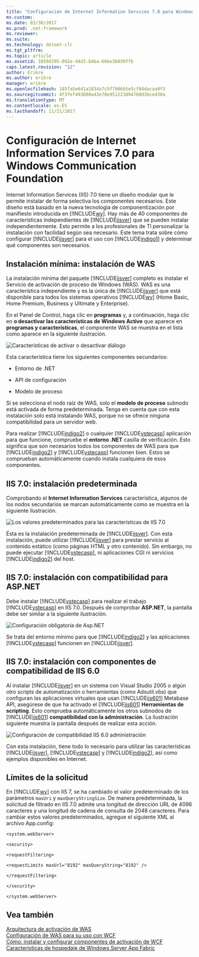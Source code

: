 ```yaml
---
title: "Configuración de Internet Information Services 7.0 para Windows Communication Foundation"
ms.custom: 
ms.date: 03/30/2017
ms.prod: .net-framework
ms.reviewer: 
ms.suite: 
ms.technology: dotnet-clr
ms.tgt_pltfrm: 
ms.topic: article
ms.assetid: 1050d395-092e-44d3-b4ba-66be3b039ffb
caps.latest.revision: "12"
author: Erikre
ms.author: erikre
manager: erikre
ms.openlocfilehash: 185fa5e641a1834a7c5f7906b5e5cf84dacaa9f3
ms.sourcegitcommit: 4f3fef493080a43e70e951223894768d36ce430a
ms.translationtype: MT
ms.contentlocale: es-ES
ms.lasthandoff: 11/21/2017
---
```

# <a name="configuring-internet-information-services-70-for-windows-communication-foundation"></a>Configuración de Internet Information Services 7.0 para Windows Communication Foundation
Internet Information Services (IIS) 7.0 tiene un diseño modular que le permite instalar de forma selectiva los componentes necesarios. Este diseño está basado en la nueva tecnología de componentización por manifiesto introducida en [!INCLUDE[wv](../../../../includes/wv-md.md)]. Hay más de 40 componentes de características independientes de [!INCLUDE[iisver](../../../../includes/iisver-md.md)] que se pueden instalar independientemente. Esto permite a los profesionales de TI personalizar la instalación con facilidad según sea necesario. Este tema trata sobre cómo configurar [!INCLUDE[iisver](../../../../includes/iisver-md.md)] para el uso con [!INCLUDE[indigo1](../../../../includes/indigo1-md.md)] y determinar qué componentes son necesarios.  
  
## <a name="minimal-installation-installing-was"></a>Instalación mínima: instalación de WAS  
 La instalación mínima del paquete [!INCLUDE[iisver](../../../../includes/iisver-md.md)] completo es instalar el Servicio de activación de proceso de Windows (WAS). WAS es una característica independiente y es la única de [!INCLUDE[iisver](../../../../includes/iisver-md.md)] que está disponible para todos los sistemas operativos [!INCLUDE[wv](../../../../includes/wv-md.md)] (Home Basic, Home Premium, Business y Ultimate y Enterprise).  
  
 En el Panel de Control, haga clic en **programas** y, a continuación, haga clic en **o desactivar las características de Windows Active** que aparece en **programas y características**, el componente WAS se muestra en el lista como aparece en la siguiente ilustración.  
  
 ![Características de activar o desactivar diálogo](../../../../docs/framework/wcf/feature-details/media/wcfc-turnfeaturesonoroffs.gif "wcfc_TurnFeaturesOnOrOffs")  
  
 Esta característica tiene los siguientes componentes secundarios:  
  
-   Entorno de .NET  
  
-   API de configuración  
  
-   Modelo de proceso  
  
 Si se selecciona el nodo raíz de WAS, solo el **modelo de proceso** subnodo está activada de forma predeterminada. Tenga en cuenta que con esta instalación solo está instalando WAS, porque no se ofrece ninguna compatibilidad para un servidor web.  
  
 Para realizar [!INCLUDE[indigo2](../../../../includes/indigo2-md.md)] o cualquier [!INCLUDE[vstecasp](../../../../includes/vstecasp-md.md)] aplicación para que funcione, compruebe el **entorno .NET** casilla de verificación. Esto significa que son necesarios todos los componentes de WAS para que [!INCLUDE[indigo2](../../../../includes/indigo2-md.md)] y [!INCLUDE[vstecasp](../../../../includes/vstecasp-md.md)] funcionen bien. Estos se comprueban automáticamente cuando instala cualquiera de esos componentes.  
  
## <a name="iis-70-default-installation"></a>IIS 7.0: instalación predeterminada  
 Comprobando el **Internet Information Services** característica, algunos de los nodos secundarios se marcan automáticamente como se muestra en la siguiente ilustración.  
  
 ![Los valores predeterminados para las características de IIS 7.0](../../../../docs/framework/wcf/feature-details/media/wcfc-turningfeaturesonoroff2.gif "wcfc_TurningFeaturesOnOrOff2")  
  
 Ésta es la instalación predeterminada de [!INCLUDE[iisver](../../../../includes/iisver-md.md)]. Con esta instalación, puede utilizar [!INCLUDE[iisver](../../../../includes/iisver-md.md)] para prestar servicio al contenido estático (como páginas HTML y otro contenido). Sin embargo, no puede ejecutar [!INCLUDE[vstecasp](../../../../includes/vstecasp-md.md)], ni aplicaciones CGI ni servicios [!INCLUDE[indigo2](../../../../includes/indigo2-md.md)] del host.  
  
## <a name="iis-70-installation-with-aspnet-support"></a>IIS 7.0: instalación con compatibilidad para ASP.NET  
 Debe instalar [!INCLUDE[vstecasp](../../../../includes/vstecasp-md.md)] para realizar el trabajo [!INCLUDE[vstecasp](../../../../includes/vstecasp-md.md)] en IIS 7.0. Después de comprobar **ASP.NET**, la pantalla debe ser similar a la siguiente ilustración.  
  
 ![Configuración obligatoria de Asp.NET](../../../../docs/framework/wcf/feature-details/media/wcfc-trunfeaturesonoroff3s.gif "wcfc_TrunFeaturesOnOrOFf3s")  
  
 Se trata del entorno mínimo para que [!INCLUDE[indigo2](../../../../includes/indigo2-md.md)] y las aplicaciones [!INCLUDE[vstecasp](../../../../includes/vstecasp-md.md)] funcionen en [!INCLUDE[iisver](../../../../includes/iisver-md.md)].  
  
## <a name="iis-70-installation-with-iis-60-compatibility-components"></a>IIS 7.0: instalación con componentes de compatibilidad de IIS 6.0  
 Al instalar [!INCLUDE[iisver](../../../../includes/iisver-md.md)] en un sistema con Visual Studio 2005 o algún otro scripts de automatización o herramientas (como Adsutil.vbs) que configuran las aplicaciones virtuales que usan [!INCLUDE[iis601](../../../../includes/iis601-md.md)] Metabase API, asegúrese de que ha activado el [!INCLUDE[iis601](../../../../includes/iis601-md.md)]  **Herramientas de scripting**. Esto comprueba automáticamente los otros subnodos de [!INCLUDE[iis601](../../../../includes/iis601-md.md)] **compatibilidad con la administración**. La ilustración siguiente muestra la pantalla después de realizar esta acción.  
  
 ![Configuración de compatibilidad IIS 6.0 administración](../../../../docs/framework/wcf/feature-details/media/scfc-turnfeaturesonoroff5s.gif "scfc_TurnFeaturesOnOrOff5s")  
  
 Con esta instalación, tiene todo lo necesario para utilizar las características [!INCLUDE[iisver](../../../../includes/iisver-md.md)], [!INCLUDE[vstecasp](../../../../includes/vstecasp-md.md)] y [!INCLUDE[indigo2](../../../../includes/indigo2-md.md)], así como ejemplos disponibles en Internet.  
  
## <a name="request-limits"></a>Límites de la solicitud  
 En [!INCLUDE[wv](../../../../includes/wv-md.md)] con IIS 7, se ha cambiado el valor predeterminado de los parámetros `maxUri` y `maxQueryStringSize`. De manera predeterminada, la solicitud de filtrado en IIS 7.0 admite una longitud de dirección URL de 4096 caracteres y una longitud de cadena de consulta de 2048 caracteres. Para cambiar estos valores predeterminados, agregue el siguiente XML al archivo App.config:  
  
 `<system.webServer>`  
  
 `<security>`  
  
 `<requestFiltering>`  
  
 `<requestLimits maxUrl="8192" maxQueryString="8192" />`  
  
 `</requestFiltering>`  
  
 `</security>`  
  
 `</system.webServer>`  
  
## <a name="see-also"></a>Vea también  
 [Arquitectura de activación de WAS](../../../../docs/framework/wcf/feature-details/was-activation-architecture.md)  
 [Configuración de WAS para su uso con WCF](../../../../docs/framework/wcf/feature-details/configuring-the-wpa--service-for-use-with-wcf.md)  
 [Cómo: instalar y configurar componentes de activación de WCF](../../../../docs/framework/wcf/feature-details/how-to-install-and-configure-wcf-activation-components.md)  
 [Características de hospedaje de Windows Server App Fabric](http://go.microsoft.com/fwlink/?LinkId=201276)
